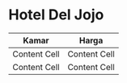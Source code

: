 # Hotel Del Jojo
| Kamar  | Harga |
| ------------- | ------------- |
| Content Cell  | Content Cell  |
| Content Cell  | Content Cell  |
